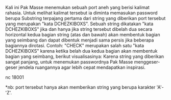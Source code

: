 Kali ini Pak Masse menemukan sebuah port aneh yang berisi kalimat rahasia.
Untuk melihat kalimat tersebut ia diminta memasukan password berupa Substring terpajang pertama dari string yang diberikan port tersebut yang merupakan "kata DCHEZKIBOXS".
Sebuah string dikatakan "kata DCHEZKIBOXS" jika dan hanya jika string tersebut dibelah dua secara horizontal kedua bagian string (atas dan bawah) akan membentuk bagian yang seimbang dan dapat dibentuk menjadi sama persis jika beberapa bagiannya dirotasi.
Contoh: "CHECK" merupakan salah satu "kata DCHEZKIBOXS" karena ketika belah dua kedua bagian akan membentuk bagian yang seimbang, berikut visualisasinya: <link gambar visualisasi contoh>
Karena string yang diberikan sangat panjang, untuk menemukan passwordnya Pak Masse menggeser-geser jendela ruangannya agar lebih cepat mendapatkan inspirasi.

nc <ip> 18001

*nb: port tersebut hanya akan memberikan string yang berupa karakter 'A'-'Z'.
